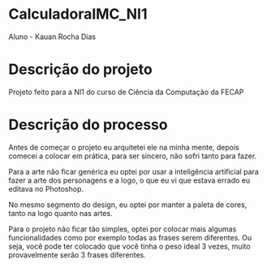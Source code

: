 # CalculadoraIMC_NI1
Aluno - Kauan Rocha Dias

# Descrição do projeto
Projeto feito para a NI1 do curso de Ciência da Computação da FECAP
 
# Descrição do processo
Antes de começar o projeto eu arquitetei ele na minha mente, depois comecei a colocar em prática, para ser sincero, não sofri tanto para fazer.

Para a arte não ficar genérica eu optei por usar a inteligência artificial para fazer a arte dos personagens e a logo, o que eu vi que estava errado eu editava no Photoshop.

No mesmo segmento do design, eu optei por manter a paleta de cores, tanto na logo quanto nas artes.

Para o projeto não ficar tão simples, optei por colocar mais algumas funcionalidades como por exemplo todas as frases serem diferentes. Ou seja, você pode ter colocado que você tinha o peso ideal 3 vezes, muito provavelmente serão 3 frases diferentes.

